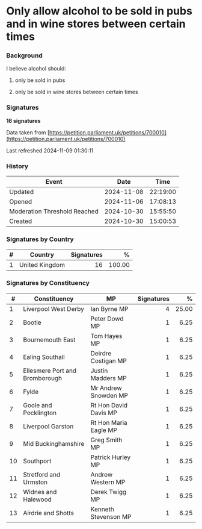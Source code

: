 # Only allow alcohol to be sold in pubs and in wine stores between certain times 

### Background

I believe alcohol should:

1) only be sold in pubs

2) only be sold in wine stores between certain times

### Signatures

**16 signatures**

Data taken from [https://petition.parliament.uk/petitions/700010](https://petition.parliament.uk/petitions/700010)

Last refreshed 2024-11-09 01:30:11

### History

| Event | Date | Time |
| - | - | - |
| Updated | 2024-11-08 | 22:19:00 |
| Opened | 2024-11-06 | 17:08:13 |
| Moderation Threshold Reached | 2024-10-30 | 15:55:50 |
| Created | 2024-10-30 | 15:00:53 |

### Signatures by Country

| # | Country | Signatures | % |
| - | - | -: | -: |
| 1 | United Kingdom | 16 | 100.00 |

### Signatures by Constituency

| # | Constituency | MP | Signatures | % |
| - | - | - | -: | -: |
| 1 | Liverpool West Derby | Ian Byrne MP | 4 | 25.00 |
| 2 | Bootle | Peter Dowd MP | 1 | 6.25 |
| 3 | Bournemouth East | Tom Hayes MP | 1 | 6.25 |
| 4 | Ealing Southall | Deirdre Costigan MP | 1 | 6.25 |
| 5 | Ellesmere Port and Bromborough | Justin Madders MP | 1 | 6.25 |
| 6 | Fylde | Mr Andrew Snowden MP | 1 | 6.25 |
| 7 | Goole and Pocklington | Rt Hon David Davis MP | 1 | 6.25 |
| 8 | Liverpool Garston | Rt Hon Maria Eagle MP | 1 | 6.25 |
| 9 | Mid Buckinghamshire | Greg Smith MP | 1 | 6.25 |
| 10 | Southport | Patrick Hurley MP | 1 | 6.25 |
| 11 | Stretford and Urmston | Andrew Western MP | 1 | 6.25 |
| 12 | Widnes and Halewood | Derek Twigg MP | 1 | 6.25 |
| 13 | Airdrie and Shotts | Kenneth Stevenson MP | 1 | 6.25 |
